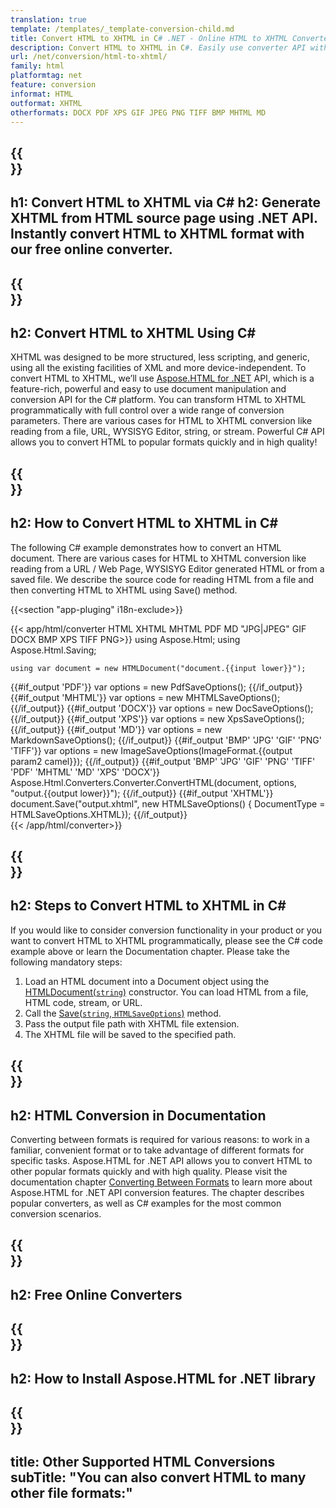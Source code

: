 ```yaml
---
translation: true
template: /templates/_template-conversion-child.md
title: Convert HTML to XHTML in C# .NET - Online HTML to XHTML Converter
description: Convert HTML to XHTML in C#. Easily use converter API within ASP.NET or any .NET application. Try online HTML to XHTML Converter for free!
url: /net/conversion/html-to-xhtml/
family: html
platformtag: net
feature: conversion
informat: HTML
outformat: XHTML
otherformats: DOCX PDF XPS GIF JPEG PNG TIFF BMP MHTML MD 
---
```


{{<section banner>}}
---
h1: Convert HTML to XHTML via C#
h2: Generate XHTML from HTML source page using .NET API. Instantly convert HTML to XHTML format with our free online converter.
---

{{<section overview>}}
---
h2: Convert HTML to XHTML Using C#
---

XHTML was designed to be more structured, less scripting, and generic, using all the existing facilities of XML and more device-independent. To convert HTML to XHTML, we’ll use [Aspose.HTML for .NET](https://products.aspose.com/html/net/) API, which is a feature-rich, powerful and easy to use document manipulation and conversion API for the C# platform. You can transform HTML to XHTML programmatically with full control over a wide range of conversion parameters. There are various cases for HTML to XHTML conversion like reading from a file, URL, WYSISYG Editor, string, or stream. Powerful C# API allows you to convert HTML to popular formats quickly and in high quality!

{{<section demos>}}
---
h2: How to Convert HTML to XHTML in C#
---

The following C# example demonstrates how to convert an HTML document. There are various cases for HTML to XHTML conversion like reading from a URL / Web Page, WYSISYG Editor generated HTML or from a saved file. We describe the source code for reading HTML from a file and then converting HTML to XHTML using Save() method.

{{<section "app-pluging" i18n-exclude>}}

{{< app/html/converter HTML XHTML MHTML PDF MD "JPG|JPEG" GIF DOCX BMP XPS TIFF PNG>}}
using Aspose.Html;
using Aspose.Html.Saving;

    using var document = new HTMLDocument("document.{{input lower}}");
{{#if_output 'PDF'}}
    var options = new PdfSaveOptions();
{{/if_output}}
{{#if_output 'MHTML'}}
    var options = new MHTMLSaveOptions();
{{/if_output}}
{{#if_output 'DOCX'}}
    var options = new DocSaveOptions();
{{/if_output}}
{{#if_output 'XPS'}}
    var options = new XpsSaveOptions();
{{/if_output}}
{{#if_output 'MD'}}
    var options = new MarkdownSaveOptions();
{{/if_output}}
{{#if_output 'BMP' 'JPG' 'GIF' 'PNG' 'TIFF'}}
    var options = new ImageSaveOptions(ImageFormat.{{output param2 camel}});
{{/if_output}}
{{#if_output 'BMP' 'JPG' 'GIF' 'PNG' 'TIFF' 'PDF' 'MHTML' 'MD' 'XPS' 'DOCX'}}
    Aspose.Html.Converters.Converter.ConvertHTML(document, options, "output.{{output lower}}"); 
{{/if_output}}
{{#if_output 'XHTML'}} 
    document.Save("output.xhtml", new HTMLSaveOptions() { DocumentType = HTMLSaveOptions.XHTML}); 
{{/if_output}}     
{{< /app/html/converter>}} 

{{<section steps>}}
---
h2: Steps to Convert HTML to XHTML in C#
---

If you would like to consider conversion functionality in your product or you want to convert HTML to XHTML programmatically, please see the C# code example above or learn the Documentation chapter. Please take the following mandatory steps:

1.  Load an HTML document into a Document object using the [HTMLDocument(`string`)](https://apireference.aspose.com/html/net/aspose.html/htmldocument/htmldocument/) constructor. You can load HTML from a file, HTML code, stream, or URL.
1.  Call the [Save(`string`, `HTMLSaveOptions`)](https://apireference.aspose.com/html/net/aspose.html/htmldocument/save/) method.
1.  Pass the output file path with XHTML file extension.
1.  The XHTML file will be saved to the specified path.


{{<section documentation>}}
---
h2: HTML Conversion in Documentation
---

Converting between formats is required for various reasons: to work in a familiar, convenient format or to take advantage of different formats for specific tasks. Aspose.HTML for .NET API allows you to convert HTML to other popular formats quickly and with high quality. Please visit the documentation chapter <a href="https://docs.aspose.com/html/net/converting-between-formats/" target="_blank">Converting Between Formats</a> to learn more about Aspose.HTML for .NET API conversion features. The chapter describes popular converters, as well as C# examples for the most common conversion scenarios.

{{<section online-converters>}}
---
h2: Free Online Converters
---

{{<section get-started>}}
---
h2: How to Install Aspose.HTML for .NET library
---

{{<section other-conversions>}}
---
title: Other Supported HTML Conversions
subTitle: "You can also convert HTML to many other file formats:"
---